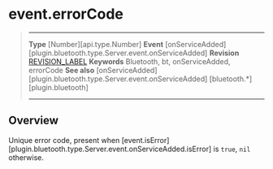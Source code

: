 # event.errorCode

> --------------------- ------------------------------------------------------------------------------------------
> __Type__              [Number][api.type.Number]
> __Event__             [onServiceAdded][plugin.bluetooth.type.Server.event.onServiceAdded]
> __Revision__          [REVISION_LABEL](REVISION_URL)
> __Keywords__          Bluetooth, bt, onServiceAdded, errorCode
> __See also__          [onServiceAdded][plugin.bluetooth.type.Server.event.onServiceAdded]
>						[bluetooth.*][plugin.bluetooth]
> --------------------- ------------------------------------------------------------------------------------------

## Overview

Unique error code, present when [event.isError][plugin.bluetooth.type.Server.event.onServiceAdded.isError] is `true`, `nil` otherwise.